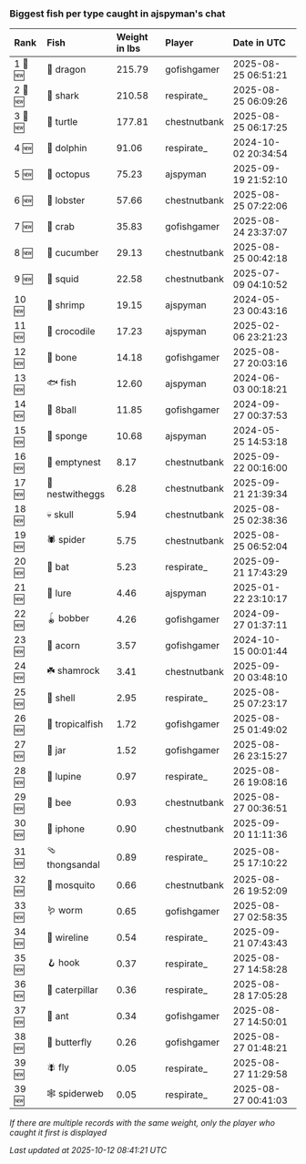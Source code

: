 ### Biggest fish per type caught in ajspyman's chat

| Rank    | Fish            | Weight in lbs | Player       | Date in UTC         |
|:--------|:----------------|:--------------|:-------------|:--------------------|
| 1 🥇 🆕 | 🐉 dragon       | 215.79        | gofishgamer  | 2025-08-25 06:51:21 |
| 2 🥈 🆕 | 🦈 shark        | 210.58        | respirate_   | 2025-08-25 06:09:26 |
| 3 🥉 🆕 | 🐢 turtle       | 177.81        | chestnutbank | 2025-08-25 06:17:25 |
| 4 🆕    | 🐬 dolphin      | 91.06         | respirate_   | 2024-10-02 20:34:54 |
| 5 🆕    | 🐙 octopus      | 75.23         | ajspyman     | 2025-09-19 21:52:10 |
| 6 🆕    | 🦞 lobster      | 57.66         | chestnutbank | 2025-08-25 07:22:06 |
| 7 🆕    | 🦀 crab         | 35.83         | gofishgamer  | 2025-08-24 23:37:07 |
| 8 🆕    | 🥒 cucumber     | 29.13         | chestnutbank | 2025-08-25 00:42:18 |
| 9 🆕    | 🦑 squid        | 22.58         | chestnutbank | 2025-07-09 04:10:52 |
| 10 🆕   | 🦐 shrimp       | 19.15         | ajspyman     | 2024-05-23 00:43:16 |
| 11 🆕   | 🐊 crocodile    | 17.23         | ajspyman     | 2025-02-06 23:21:23 |
| 12 🆕   | 🦴 bone         | 14.18         | gofishgamer  | 2025-08-27 20:03:16 |
| 13 🆕   | 🐟 fish         | 12.60         | ajspyman     | 2024-06-03 00:18:21 |
| 14 🆕   | 🎱 8ball        | 11.85         | gofishgamer  | 2024-09-27 00:37:53 |
| 15 🆕   | 🧽 sponge       | 10.68         | ajspyman     | 2024-05-25 14:53:18 |
| 16 🆕   | 🪹 emptynest    | 8.17          | chestnutbank | 2025-09-22 00:16:00 |
| 17 🆕   | 🪺 nestwitheggs | 6.28          | chestnutbank | 2025-09-21 21:39:34 |
| 18 🆕   | 💀 skull        | 5.94          | chestnutbank | 2025-08-25 02:38:36 |
| 19 🆕   | 🕷️ spider        | 5.75          | chestnutbank | 2025-08-25 06:52:04 |
| 20 🆕   | 🦇 bat          | 5.23          | respirate_   | 2025-09-21 17:43:29 |
| 21 🆕   | 🎏 lure         | 4.46          | ajspyman     | 2025-01-22 23:10:17 |
| 22 🆕   | 🪀 bobber       | 4.26          | gofishgamer  | 2024-09-27 01:37:11 |
| 23 🆕   | 🌰 acorn        | 3.57          | gofishgamer  | 2024-10-15 00:01:44 |
| 24 🆕   | ☘️ shamrock      | 3.41          | chestnutbank | 2025-09-20 03:48:10 |
| 25 🆕   | 🐚 shell        | 2.95          | respirate_   | 2025-08-25 07:23:17 |
| 26 🆕   | 🐠 tropicalfish | 1.72          | gofishgamer  | 2025-08-25 01:49:02 |
| 27 🆕   | 🫙 jar          | 1.52          | gofishgamer  | 2025-08-26 23:15:27 |
| 28 🆕   | 🪻 lupine       | 0.97          | respirate_   | 2025-08-26 19:08:16 |
| 29 🆕   | 🐝 bee          | 0.93          | chestnutbank | 2025-08-27 00:36:51 |
| 30 🆕   | 📱 iphone       | 0.90          | chestnutbank | 2025-09-20 11:11:36 |
| 31 🆕   | 🩴 thongsandal  | 0.89          | respirate_   | 2025-08-25 17:10:22 |
| 32 🆕   | 🦟 mosquito     | 0.66          | chestnutbank | 2025-08-26 19:52:09 |
| 33 🆕   | 🪱 worm         | 0.65          | gofishgamer  | 2025-08-27 02:58:35 |
| 34 🆕   | 🧵 wireline     | 0.54          | respirate_   | 2025-09-21 07:43:43 |
| 35 🆕   | 🪝 hook         | 0.37          | respirate_   | 2025-08-27 14:58:28 |
| 36 🆕   | 🐛 caterpillar  | 0.36          | respirate_   | 2025-08-28 17:05:28 |
| 37 🆕   | 🐜 ant          | 0.34          | gofishgamer  | 2025-08-27 14:50:01 |
| 38 🆕   | 🦋 butterfly    | 0.26          | gofishgamer  | 2025-08-27 01:48:21 |
| 39 🆕   | 🪰 fly          | 0.05          | respirate_   | 2025-08-27 11:29:58 |
| 39 🆕   | 🕸️ spiderweb     | 0.05          | respirate_   | 2025-08-27 00:41:03 |

_If there are multiple records with the same weight, only the player who caught it first is displayed_

_Last updated at 2025-10-12 08:41:21 UTC_